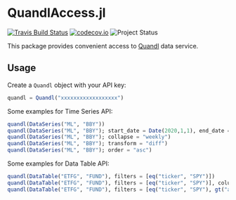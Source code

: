 # QuandlAccess.jl

[![Travis Build Status](https://travis-ci.com/tk3369/QuandlAccess.jl.svg?branch=master)](https://travis-ci.com/tk3369/QuandlAccess.jl)
[![codecov.io](http://codecov.io/github/tk3369/QuandlAccess.jl/coverage.svg?branch=master)](http://codecov.io/github/tk3369/QuandlAccess.jl?branch=master)
![Project Status](https://img.shields.io/badge/status-new-green)

This package provides convenient access to [Quandl](https://www.quandl.com/)
data service.

## Usage

Create a `Quandl` object with your API key:

```julia
quandl = Quandl("xxxxxxxxxxxxxxxxxx")
```

Some examples for Time Series API:

```julia
quandl(DataSeries("ML", "BBY"))
quandl(DataSeries("ML", "BBY"); start_date = Date(2020,1,1), end_date = Date(2020,1,5))
quandl(DataSeries("ML", "BBY"); collapse = "weekly")
quandl(DataSeries("ML", "BBY"); transform = "diff")
quandl(DataSeries("ML", "BBY"); order = "asc")
```

Some examples for Data Table API:

```julia
quandl(DataTable("ETFG", "FUND"), filters = [eq("ticker", "SPY")])
quandl(DataTable("ETFG", "FUND"), filters = [eq("ticker", "SPY")], columns = ["ticker", "nav"])
quandl(DataTable("ETFG", "FUND"), filters = [eq("ticker", "SPY"), gt("as_of_date", "2018-01-09")])
```
